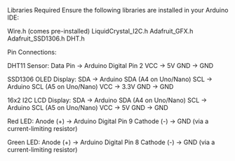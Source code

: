 Libraries Required
Ensure the following libraries are installed in your Arduino IDE:

Wire.h (comes pre-installed)
LiquidCrystal_I2C.h
Adafruit_GFX.h
Adafruit_SSD1306.h
DHT.h


Pin Connections:

DHT11 Sensor:
Data Pin -> Arduino Digital Pin 2
VCC -> 5V
GND -> GND

SSD1306 OLED Display:
SDA -> Arduino SDA (A4 on Uno/Nano)
SCL -> Arduino SCL (A5 on Uno/Nano)
VCC -> 3.3V
GND -> GND

16x2 I2C LCD Display:
SDA -> Arduino SDA (A4 on Uno/Nano)
SCL -> Arduino SCL (A5 on Uno/Nano)
VCC -> 5V
GND -> GND

Red LED:
Anode (+) -> Arduino Digital Pin 9
Cathode (-) -> GND (via a current-limiting resistor)

Green LED:
Anode (+) -> Arduino Digital Pin 8
Cathode (-) -> GND (via a current-limiting resistor)
